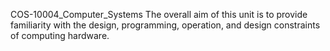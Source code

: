 COS-10004_Computer_Systems
The overall aim of this unit is to provide familiarity with the design, programming, operation, and design constraints of computing hardware.
